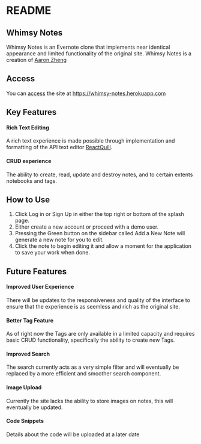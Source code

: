 # README

## Whimsy Notes 
Whimsy Notes is an Evernote clone that implements near identical appearance and limited functionality of the original site.
Whimsy Notes is a creation of [Aaron Zheng](https://github.com/aaxzheng)

## Access 
You can [access](https://whimsy-notes.herokuapp.com) the site at https://whimsy-notes.herokuapp.com

## Key Features 
#### Rich Text Editing
A rich text experience is made possible through implementation and formatting of the API text editor [ReactQuill](https://github.com/zenoamaro/react-quill).

#### CRUD experience
The ability to create, read, update and destroy notes, and to certain extents notebooks and tags.

## How to Use
1. Click Log in or Sign Up in either the top right or bottom of the splash page.
2. Either create a new account or proceed with a demo user.
3. Pressing the Green button on the sidebar called Add a New Note will generate a new note for you to edit.
4. Click the note to begin editing it and allow a moment for the application to save your work when done.

## Future Features 
#### Improved User Experience 
There will be updates to the responsiveness and quality of the interface to ensure that the experience is as seemless and rich as the original site.
#### Better Tag Feature
As of right now the Tags are only available in a limited capacity and requires basic CRUD functionality, specifically the ability to create new Tags.
#### Improved Search 
The search currently acts as a very simple filter and will eventually be replaced by a more efficient and smoother search component.
#### Image Upload
Currently the site lacks the ability to store images on notes, this will eventually be updated. 
#### Code Snippets
Details about the code will be uploaded at a later date

